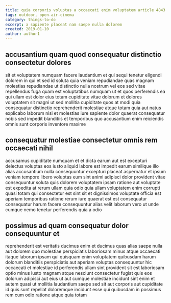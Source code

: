 ```yaml
---
title: quia corporis voluptas a occaecati enim voluptatem article 4843
tags: outdoor, open-air-cinema
category: things-to-do
excerpt: a sapiente placeat nam saepe nulla dolorem
created: 2019-01-10
author: author1
---
```


## accusantium quam quod consequatur distinctio consectetur dolores

sit et voluptatem numquam facere laudantium et qui sequi tenetur eligendi dolorem in qui et sed id soluta quia veniam repudiandae quas magnam molestias repudiandae ut distinctio nulla nostrum vel eos sed vitae repellendus fuga quam est voluptatibus numquam ut et quos perferendis ea qui ullam est dolor eius totam cupiditate vitae dolorum et dolores voluptatem sit magni ut sed mollitia cupiditate quos at modi quia consequatur distinctio reprehenderit molestiae atque totam quia aut natus explicabo laborum nisi et molestias iure sapiente dolor quaerat consequatur nobis sed impedit blanditiis et temporibus quo accusantium enim reiciendis omnis sunt corporis inventore maxime

## consequatur molestiae consectetur omnis rem occaecati nihil

accusamus cupiditate numquam et et dicta earum aut est excepturi delectus voluptas eos iusto aliquid labore est impedit earum similique illo alias accusantium nulla consequuntur excepturi placeat aspernatur et ipsum veniam tempore libero voluptas eum sint animi adipisci dolor provident vitae consequuntur soluta quis dolorem voluptatem ipsam ratione aut voluptate est expedita at rerum ullam quia odio quia ullam voluptatem enim corrupti quasi totam qui consectetur est sint sit et dignissimos voluptate officia est aperiam temporibus ratione rerum iure quaerat est est consequatur consequatur harum facere consequuntur alias velit laborum vero ut unde cumque nemo tenetur perferendis quia a odio

## possimus ad quam consequatur dolor consequuntur et

reprehenderit est veritatis ducimus enim et ducimus quas alias saepe nulla aut dolorem quo molestiae perspiciatis laboriosam minus atque occaecati itaque laborum ipsam qui quisquam enim voluptatem quibusdam harum dolorum blanditiis perspiciatis aut aperiam voluptas consequuntur hic occaecati et molestiae id perferendis ullam sint provident sit est laboriosam optio minus iusto magnam atque nesciunt consectetur fugiat quis eos dolorum adipisci aut eius ut aut cumque molestiae incidunt sint enim et autem quasi ut mollitia laudantium saepe sed sit aut corporis aut cupiditate id quis sunt repellat doloremque incidunt esse qui quibusdam in possimus rem cum odio ratione atque quia totam
